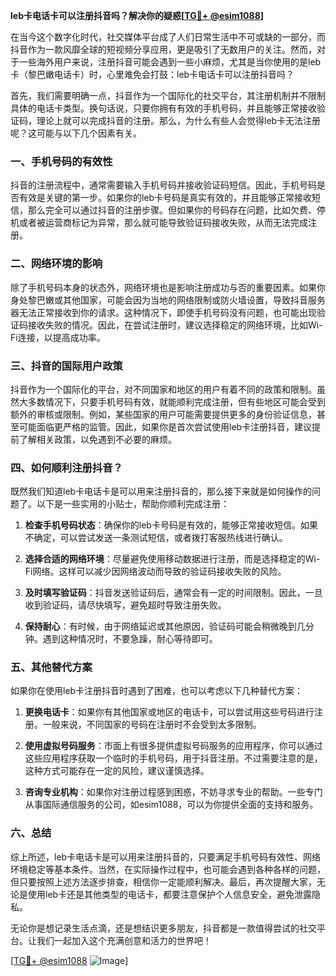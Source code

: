 **leb卡电话卡可以注册抖音吗？解决你的疑惑[[TG💪+ @esim1088](https://t.me/s/esim1088)]**

在当今这个数字化时代，社交媒体平台成了人们日常生活中不可或缺的一部分，而抖音作为一款风靡全球的短视频分享应用，更是吸引了无数用户的关注。然而，对于一些海外用户来说，注册抖音可能会遇到一些小麻烦，尤其是当你使用的是leb卡（黎巴嫩电话卡）时，心里难免会打鼓：leb卡电话卡可以注册抖音吗？

首先，我们需要明确一点，抖音作为一个国际化的社交平台，其注册机制并不限制具体的电话卡类型。换句话说，只要你拥有有效的手机号码，并且能够正常接收验证码，理论上就可以完成抖音的注册。那么，为什么有些人会觉得leb卡无法注册呢？这可能与以下几个因素有关。

### 一、手机号码的有效性

抖音的注册流程中，通常需要输入手机号码并接收验证码短信。因此，手机号码是否有效是关键的第一步。如果你的leb卡号码是真实有效的，并且能够正常接收短信，那么完全可以通过抖音的注册步骤。但如果你的号码存在问题，比如欠费、停机或者被运营商标记为异常，那么就可能导致验证码接收失败，从而无法完成注册。

### 二、网络环境的影响

除了手机号码本身的状态外，网络环境也是影响注册成功与否的重要因素。如果你身处黎巴嫩或其他国家，可能会因为当地的网络限制或防火墙设置，导致抖音服务器无法正常接收到你的请求。这种情况下，即使手机号码没有问题，也可能出现验证码接收失败的情况。因此，在尝试注册时，建议选择稳定的网络环境，比如Wi-Fi连接，以提高成功率。

### 三、抖音的国际用户政策

抖音作为一个国际化的平台，对不同国家和地区的用户有着不同的政策和限制。虽然大多数情况下，只要手机号码有效，就能顺利完成注册，但有些地区可能会受到额外的审核或限制。例如，某些国家的用户可能需要提供更多的身份验证信息，甚至可能面临更严格的监管。因此，如果你是首次尝试使用leb卡注册抖音，建议提前了解相关政策，以免遇到不必要的麻烦。

### 四、如何顺利注册抖音？

既然我们知道leb卡电话卡是可以用来注册抖音的，那么接下来就是如何操作的问题了。以下是一些实用的小贴士，帮助你顺利完成注册：

1. **检查手机号码状态**：确保你的leb卡号码是有效的，能够正常接收短信。如果不确定，可以尝试发送一条测试短信，或者拨打客服热线进行确认。
   
2. **选择合适的网络环境**：尽量避免使用移动数据进行注册，而是选择稳定的Wi-Fi网络。这样可以减少因网络波动而导致的验证码接收失败的风险。

3. **及时填写验证码**：抖音发送验证码后，通常会有一定的时间限制。因此，一旦收到验证码，请尽快填写，避免超时导致注册失败。

4. **保持耐心**：有时候，由于网络延迟或其他原因，验证码可能会稍微晚到几分钟。遇到这种情况时，不要急躁，耐心等待即可。

### 五、其他替代方案

如果你在使用leb卡注册抖音时遇到了困难，也可以考虑以下几种替代方案：

1. **更换电话卡**：如果你有其他国家或地区的电话卡，可以尝试用这些号码进行注册。一般来说，不同国家的号码在注册时不会受到太多限制。

2. **使用虚拟号码服务**：市面上有很多提供虚拟号码服务的应用程序，你可以通过这些应用程序获取一个临时的手机号码，用于抖音注册。不过需要注意的是，这种方式可能存在一定的风险，建议谨慎选择。

3. **咨询专业机构**：如果你对注册过程感到困惑，不妨寻求专业的帮助。一些专门从事国际通信服务的公司，如esim1088，可以为你提供全面的支持和服务。

### 六、总结

综上所述，leb卡电话卡是可以用来注册抖音的，只要满足手机号码有效性、网络环境稳定等基本条件。当然，在实际操作过程中，也可能会遇到各种各样的问题，但只要按照上述方法逐步排查，相信你一定能顺利解决。最后，再次提醒大家，无论是使用leb卡还是其他类型的电话卡，都要注意保护个人信息安全，避免泄露隐私。

无论你是想记录生活点滴，还是想结识更多朋友，抖音都是一款值得尝试的社交平台。让我们一起加入这个充满创意和活力的世界吧！

[[TG💪+ @esim1088](https://t.me/s/esim1088) ![Image](https://i.postimg.cc/4NQfJmqS/Snipaste-2025-05-13-00-14-12.png)]